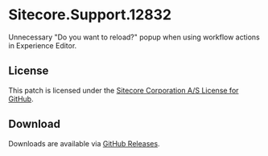 # Sitecore.Support.12832
Unnecessary &quot;Do you want to reload?&quot; popup when using workflow actions in Experience Editor.

## License  
This patch is licensed under the [Sitecore Corporation A/S License for GitHub](https://github.com/sitecoresupport/Sitecore.Support.12832/blob/master/LICENSE).  

## Download  
Downloads are available via [GitHub Releases](https://github.com/sitecoresupport/Sitecore.Support.12832/releases).  
